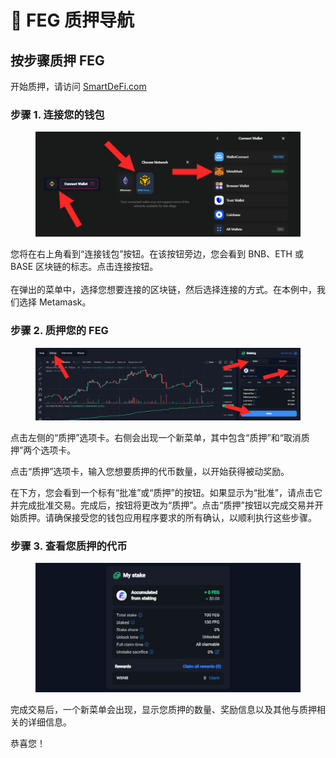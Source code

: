 # 🔀 FEG 质押导航

## 按步骤质押 FEG

开始质押，请访问 [SmartDeFi.com](https://smartdefi.com)

### 步骤 1. 连接您的钱包

<figure><img src="../../.gitbook/assets/connect to fegex 25dec2023.jpg" alt=""><figcaption></figcaption></figure>

您将在右上角看到“连接钱包”按钮。在该按钮旁边，您会看到 BNB、ETH 或 BASE 区块链的标志。点击连接按钮。\
\
在弹出的菜单中，选择您想要连接的区块链，然后选择连接的方式。在本例中，我们选择 Metamask。

### 步骤 2. 质押您的 FEG&#x20;

<figure><img src="../../.gitbook/assets/staking FEG main window.jpg" alt=""><figcaption></figcaption></figure>

点击左侧的“质押”选项卡。右侧会出现一个新菜单，其中包含“质押”和“取消质押”两个选项卡。

点击“质押”选项卡，输入您想要质押的代币数量，以开始获得被动奖励。

在下方，您会看到一个标有“批准”或“质押”的按钮。如果显示为“批准”，请点击它并完成批准交易。完成后，按钮将更改为“质押”。点击“质押”按钮以完成交易并开始质押。请确保接受您的钱包应用程序要求的所有确认，以顺利执行这些步骤。

### 步骤 3. 查看您质押的代币&#x20;

<figure><img src="../../.gitbook/assets/my stake window.jpg" alt=""><figcaption></figcaption></figure>

完成交易后，一个新菜单会出现，显示您质押的数量、奖励信息以及其他与质押相关的详细信息。

恭喜您！
